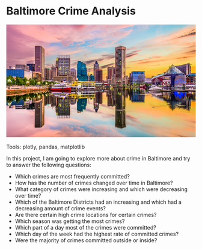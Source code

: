 # Baltimore Crime Analysis

<img src="images/baltimore.jpeg" width="900" height="300" />

Tools: plotly, pandas, matplotlib

In this project, I am going to explore more about crime in Baltimore and try to answer the following questions:

* Which crimes are most frequently committed?
* How has the number of crimes changed over time in Baltimore?
* What category of crimes were increasing and which were decreasing over time?
* Which of the Baltimore Districts had an increasing and which had a decreasing amount of crime events?
* Are there certain high crime locations for certain crimes?
* Which season was getting the most crimes?
* Which part of a day most of the crimes were committed?
* Which day of the week had the highest rate of committed crimes?
* Were the majority of crimes committed outside or inside?
